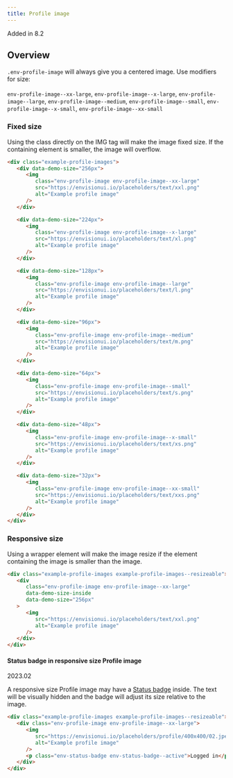 ```yaml
---
title: Profile image
---
```


<span class="env-badge env-badge--info">Added in 8.2</span>

## Overview

`.env-profile-image` will always give you a centered image. Use modifiers for size:
<br>
<br>
`env-profile-image--xx-large`, `env-profile-image--x-large`, `env-profile-image--large`,
`env-profile-image--medium`, `env-profile-image--small`, `env-profile-image--x-small`, `env-profile-image--xx-small`

### Fixed size

Using the class directly on the IMG tag will make the image fixed size. If the containing
element is smaller, the image will overflow.

```html
<div class="example-profile-images">
   <div data-demo-size="256px">
      <img
         class="env-profile-image env-profile-image--xx-large"
         src="https://envisionui.io/placeholders/text/xxl.png"
         alt="Example profile image"
      />
   </div>

   <div data-demo-size="224px">
      <img
         class="env-profile-image env-profile-image--x-large"
         src="https://envisionui.io/placeholders/text/xl.png"
         alt="Example profile image"
      />
   </div>

   <div data-demo-size="128px">
      <img
         class="env-profile-image env-profile-image--large"
         src="https://envisionui.io/placeholders/text/l.png"
         alt="Example profile image"
      />
   </div>

   <div data-demo-size="96px">
      <img
         class="env-profile-image env-profile-image--medium"
         src="https://envisionui.io/placeholders/text/m.png"
         alt="Example profile image"
      />
   </div>

   <div data-demo-size="64px">
      <img
         class="env-profile-image env-profile-image--small"
         src="https://envisionui.io/placeholders/text/s.png"
         alt="Example profile image"
      />
   </div>

   <div data-demo-size="48px">
      <img
         class="env-profile-image env-profile-image--x-small"
         src="https://envisionui.io/placeholders/text/xs.png"
         alt="Example profile image"
      />
   </div>

   <div data-demo-size="32px">
      <img
         class="env-profile-image env-profile-image--xx-small"
         src="https://envisionui.io/placeholders/text/xxs.png"
         alt="Example profile image"
      />
   </div>
</div>
```

### Responsive size

Using a wrapper element will make the image resize if the element containing
the image is smaller than the image.

```html
<div class="example-profile-images example-profile-images--resizeable">
   <div
      class="env-profile-image env-profile-image--xx-large"
      data-demo-size-inside
      data-demo-size="256px"
   >
      <img
         src="https://envisionui.io/placeholders/text/xxl.png"
         alt="Example profile image"
      />
   </div>
</div>
```

<span id="status-badge" class="offset-anchor"></span>

#### Status badge in responsive size Profile image

<span class="env-badge env-badge--info">2023.02</span>

A responsive size Profile image may have a [Status badge](/components/badge/#status-badge) inside.
The text will be visually hidden and the badge will adjust its size
relative to the image.

```html
<div class="example-profile-images example-profile-images--resizeable">
   <div class="env-profile-image env-profile-image--xx-large">
      <img
         src="https://envisionui.io/placeholders/profile/400x400/02.jpeg"
         alt="Example profile image"
      />
      <p class="env-status-badge env-status-badge--active">Logged in</p>
   </div>
</div>
```
